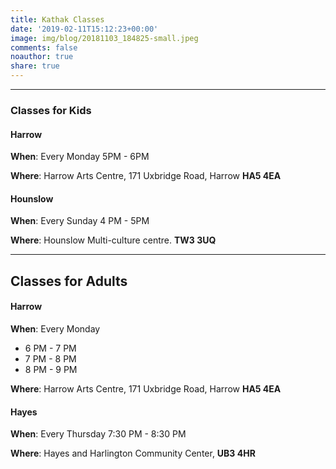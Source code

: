 ```yaml
---
title: Kathak Classes
date: '2019-02-11T15:12:23+00:00'
image: img/blog/20181103_184825-small.jpeg
comments: false
noauthor: true
share: true
---
```


---
### Classes for Kids

#### Harrow

__When__: Every Monday 5PM - 6PM

__Where__: Harrow Arts Centre, 171 Uxbridge Road, Harrow **HA5 4EA**

#### Hounslow

__When__: Every Sunday 4 PM - 5PM

__Where__: Hounslow Multi-culture centre. **TW3 3UQ**


---
## Classes for Adults

#### Harrow

__When__: Every Monday
- 6 PM - 7 PM
- 7 PM - 8 PM
- 8 PM - 9 PM

__Where__: Harrow Arts Centre, 171 Uxbridge Road, Harrow **HA5 4EA**

#### Hayes

__When__: Every Thursday 7:30 PM - 8:30 PM

__Where__: Hayes and Harlington Community Center, **UB3 4HR**
